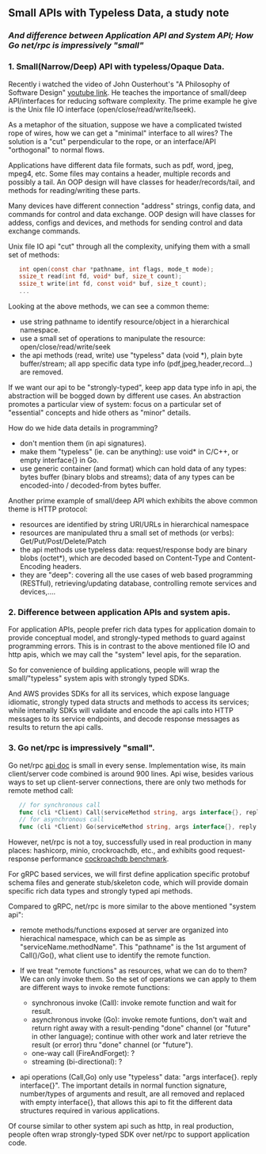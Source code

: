 ## Small APIs with Typeless Data, a study note ##
### _And difference between Application API and System API; How Go net/rpc is impressively "small"_ ###

### **1. Small(Narrow/Deep) API with typeless/Opaque Data.** ###

   Recently i watched the video of John Ousterhout's "A Philosophy of Software Design" [youtube link](https://www.youtube.com/watch?v=bmSAYlu0NcY). He teaches the importance of small/deep API/interfaces for reducing software complexity. The prime example he give is the Unix file IO interface (open/close/read/write/lseek).

   As a metaphor of the situation, suppose we have a complicated twisted rope of wires, how we can get a "minimal" interface to all wires? The solution is a "cut" perpendicular to the rope, or an interface/API "orthogonal" to normal flows.

   Applications have different data file formats, such as pdf, word, jpeg, mpeg4, etc. Some files may contains a header, multiple records and possibly a tail. An OOP design will have classes for header/records/tail, and methods for reading/writing these parts.

   Many devices have different connection "address" strings, config data, and commands for control and data exchange. OOP design will have classes for addess, configs and devices, and methods for sending control and data exchange commands.

   Unix file IO api "cut" through all the complexity, unifying them with a small set of methods:
```c
   int open(const char *pathname, int flags, mode_t mode);
   ssize_t read(int fd, void* buf, size_t count);
   ssize_t write(int fd, const void* buf, size_t count);
   ...
```
   Looking at the above methods, we can see a common theme:

   * use string pathname to identify resource/object in a hierarchical namespace.
   * use a small set of operations to manipulate the resource: open/close/read/write/seek
   * the api methods (read, write) use "typeless" data (void *), plain byte buffer/stream; all app specific data type info (pdf,jpeg,header,record...) are removed.

   If we want our api to be "strongly-typed", keep app data type info in api, the abstraction will be bogged down by different use cases. An abstraction promotes a particular view of system: focus on a particular set of "essential" concepts and hide others as "minor" details.

   How do we hide data details in programming?

   * don't mention them (in api signatures).
   * make them "typeless" (ie. can be anything): use void* in C/C++, or empty interface{} in Go.
   * use generic container (and format) which can hold data of any types: bytes buffer (binary blobs and streams); data of any types can be encoded-into / decoded-from bytes buffer.

   Another prime example of small/deep API which exhibits the above common theme is HTTP protocol:

   * resources are identified by string URI/URLs in hierarchical namespace
   * resources are manipulated thru a small set of methods (or verbs): Get/Put/Post/Delete/Patch
   * the api methods use typeless data: request/response body are binary blobs (octet*), which are decoded based on Content-Type and Content-Encoding headers.
   * they are "deep": covering all the use cases of web based programming (RESTful), retrieving/updating database, controlling remote services and devices,....

### **2. Difference between application APIs and system apis.** ###

   For application APIs, people prefer rich data types for application domain to provide conceptual model, and strongly-typed methods to guard against programming errors. This is in contrast to the above mentioned file IO and http apis, which we may call the "system" level apis, for the separation.

   So for convenience of building applications, people will wrap the small/"typeless" system apis with strongly typed SDKs.

   And AWS provides SDKs for all its services, which expose language idiomatic, strongly typed data structs and methods to access its services; while internally SDKs will validate and encode the api calls into HTTP messages to its service endpoints, and decode response messages as results to return the api calls.

### **3. Go net/rpc is impressively "small".** ###

   Go net/rpc [api doc](https://pkg.go.dev/net/rpc@go1.17) is small in every sense. Implementation wise, its main client/server code combined is around 900 lines. Api wise, besides various ways to set up client-server connections, there are only two methods for remote method call:
```go
   // for synchronous call
   func (cli *Client) Call(serviceMethod string, args interface{}, reply interface{}) error
   // for asynchronous call
   func (cli *Client) Go(serviceMethod string, args interface{}, reply interface{}, done chan *Call) *Call
```
   However, net/rpc is not a toy, successfully used in real production in many places: hashicorp, minio, crockroachdb, etc., and exhibits good request-response performance [cockroachdb benchmark](https://github.com/cockroachdb/rpc-bench).

   For gRPC based services, we will first define application specific protobuf schema files and generate stub/skeleton code, which will provide domain specific rich data types and strongly typed api methods.

   Compared to gRPC, net/rpc is more similar to the above mentioned "system api": 

   * remote methods/functions exposed at server are organized into hierachical namespace, which can be as simple as "serviceName.methodName". This "pathname" is the 1st argument of Call()/Go(), what client use to identify the remote function.
   * If we treat "remote functions" as resources, what we can do to them? We can only invoke them. So the set of operations we can apply to them are different ways to invoke remote functions:

      + synchronous invoke (Call): invoke remote function and wait for result.
      + asynchronous invoke (Go): invoke remote funtions, don't wait and return right away with a result-pending "done" channel (or "future" in other language); continue with other work and later retrieve the result (or error) thru "done" channel (or "future").
      + one-way call (FireAndForget): ?
      + streaming (bi-directional): ?

   * api operations (Call,Go) only use "typeless" data: "args interface{}. reply interface{}". The important details in normal function signature,  number/types of arguments and result, are all removed and replaced with empty interface{}, that allows this api to fit the different data structures required in various applications.

   Of course similar to other system api such as http, in real production, people often wrap strongly-typed SDK over net/rpc to support application code.

